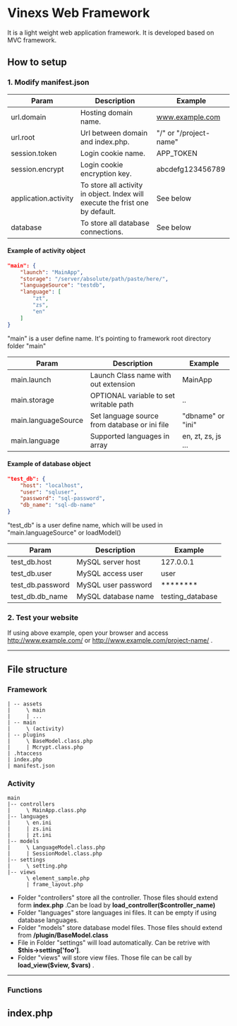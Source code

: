 # Vinexs Web Framework
It is a light weight web application framework. It is developed based on MVC framework.

## How to setup
### 1. Modify manifest.json
| Param | Description | Example |
| --- | --- | --- |
| url.domain | Hosting domain name. | www.example.com |
| url.root | Url between domain and index.php. | "/" or "/project-name" |
| session.token | Login cookie name. | APP_TOKEN |
| session.encrypt | Login cookie encryption key. | abcdefg123456789 |
| application.activity | To store all activity in object. Index will execute the frist one by default.| See below |
| database | To store all database connections. | See below |

#### Example of activity object
```json
"main": {
    "launch": "MainApp",
    "storage": "/server/absolute/path/paste/here/",
    "languageSource": "testdb",
    "language": [
        "zt",
        "zs",
        "en"
    ]
}
```
"main" is a user define name. It's pointing to framework root directory folder "main"

| Param | Description | Example |
| --- | --- | --- |
| main.launch | Launch Class name with out extension | MainApp |
| main.storage | OPTIONAL variable to set writable path | .. |
| main.languageSource | Set language source from database or ini file | "dbname" or "ini" | 
| main.language | Supported languages in array | en, zt, zs, js ... |

#### Example of database object
```json
"test_db": {
    "host": "localhost",
    "user": "sqluser",
    "password": "sql-password",
    "db_name": "sql-db-name"
}
```
"test_db" is a user define name, which will be used in "main.languageSource" or loadModel()

| Param | Description | Example |
| --- | --- | --- |
| test_db.host | MySQL server host | 127.0.0.1 |
| test_db.user | MySQL access user | user |
| test_db.password | MySQL user password | ******** |
| test_db.db_name | MySQL database name | testing_database |

### 2. Test your website
If using above example, open your browser and access http://www.example.com/ or http://www.example.com/project-name/ .

___
## File structure
### Framework
```
| -- assets
|     \ main
|     | ...
| -- main
|     \ (activity)
| -- plugins
|     \ BaseModel.class.php
|     | Mcrypt.class.php
| .htaccess
| index.php
| manifest.json
```

### Activity 
```
main
|-- controllers
|     \ MainApp.class.php
|-- languages
|     \ en.ini
|     | zs.ini
|     | zt.ini
|-- models
|     \ LanguageModel.class.php
|     | SessionModel.class.php
|-- settings
|     \ setting.php
|-- views
      \ element_sample.php
      | frame_layout.php
```
* Folder "controllers" store all the controller. Those files should extend form **index.php** .Can be load by **load_controller($controller_name)**
* Folder "languages" store languages ini files. It can be empty if using database languages.
* Folder "models" store database model files. Those files should extend from **/plugin/BaseModel.class**
* File in Folder "settings" will load automatically. Can be retrive with **$this->setting['foo']**.
* Folder "views" will store view files. Those file can be call by **load_view($view, $vars)** .

___
### Functions
## index.php
```
```
